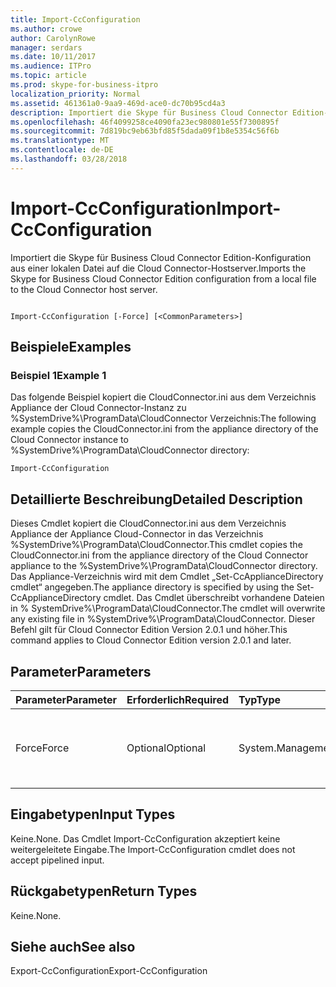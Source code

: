 ```yaml
---
title: Import-CcConfiguration
ms.author: crowe
author: CarolynRowe
manager: serdars
ms.date: 10/11/2017
ms.audience: ITPro
ms.topic: article
ms.prod: skype-for-business-itpro
localization_priority: Normal
ms.assetid: 461361a0-9aa9-469d-ace0-dc70b95cd4a3
description: Importiert die Skype für Business Cloud Connector Edition-Konfiguration aus einer lokalen Datei auf die Cloud Connector-Hostserver.
ms.openlocfilehash: 46f4099258ce4090fa23ec980801e55f7300895f
ms.sourcegitcommit: 7d819bc9eb63bfd85f5dada09f1b8e5354c56f6b
ms.translationtype: MT
ms.contentlocale: de-DE
ms.lasthandoff: 03/28/2018
---
```

# <a name="import-ccconfiguration"></a><span data-ttu-id="61f32-103">Import-CcConfiguration</span><span class="sxs-lookup"><span data-stu-id="61f32-103">Import-CcConfiguration</span></span>
 
<span data-ttu-id="61f32-104">Importiert die Skype für Business Cloud Connector Edition-Konfiguration aus einer lokalen Datei auf die Cloud Connector-Hostserver.</span><span class="sxs-lookup"><span data-stu-id="61f32-104">Imports the Skype for Business Cloud Connector Edition configuration from a local file to the Cloud Connector host server.</span></span>
  
```

Import-CcConfiguration [-Force] [<CommonParameters>]
```

## <a name="examples"></a><span data-ttu-id="61f32-105">Beispiele</span><span class="sxs-lookup"><span data-stu-id="61f32-105">Examples</span></span>
<span data-ttu-id="61f32-106"><a name="Examples"> </a></span><span class="sxs-lookup"><span data-stu-id="61f32-106"></span></span>

### <a name="example-1"></a><span data-ttu-id="61f32-107">Beispiel 1</span><span class="sxs-lookup"><span data-stu-id="61f32-107">Example 1</span></span>

<span data-ttu-id="61f32-108">Das folgende Beispiel kopiert die CloudConnector.ini aus dem Verzeichnis Appliance der Cloud Connector-Instanz zu %SystemDrive%\ProgramData\CloudConnector Verzeichnis:</span><span class="sxs-lookup"><span data-stu-id="61f32-108">The following example copies the CloudConnector.ini from the appliance directory of the Cloud Connector instance to %SystemDrive%\ProgramData\CloudConnector directory:</span></span>
  
```
Import-CcConfiguration
```

## <a name="detailed-description"></a><span data-ttu-id="61f32-109">Detaillierte Beschreibung</span><span class="sxs-lookup"><span data-stu-id="61f32-109">Detailed Description</span></span>
<span data-ttu-id="61f32-110"><a name="Examples"> </a></span><span class="sxs-lookup"><span data-stu-id="61f32-110"></span></span>

<span data-ttu-id="61f32-111">Dieses Cmdlet kopiert die CloudConnector.ini aus dem Verzeichnis Appliance der Appliance Cloud-Connector in das Verzeichnis %SystemDrive%\ProgramData\CloudConnector.</span><span class="sxs-lookup"><span data-stu-id="61f32-111">This cmdlet copies the CloudConnector.ini from the appliance directory of the Cloud Connector appliance to the %SystemDrive%\ProgramData\CloudConnector directory.</span></span> <span data-ttu-id="61f32-112">Das Appliance-Verzeichnis wird mit dem Cmdlet „Set-CcApplianceDirectory cmdlet“ angegeben.</span><span class="sxs-lookup"><span data-stu-id="61f32-112">The appliance directory is specified by using the Set-CcApplianceDirectory cmdlet.</span></span> <span data-ttu-id="61f32-113">Das Cmdlet überschreibt vorhandene Dateien in % SystemDrive%\ProgramData\CloudConnector.</span><span class="sxs-lookup"><span data-stu-id="61f32-113">The cmdlet will overwrite any existing file in %SystemDrive%\ProgramData\CloudConnector.</span></span> <span data-ttu-id="61f32-114">Dieser Befehl gilt für Cloud Connector Edition Version 2.0.1 und höher.</span><span class="sxs-lookup"><span data-stu-id="61f32-114">This command applies to Cloud Connector Edition version 2.0.1 and later.</span></span>
  
## <a name="parameters"></a><span data-ttu-id="61f32-115">Parameter</span><span class="sxs-lookup"><span data-stu-id="61f32-115">Parameters</span></span>
<span data-ttu-id="61f32-116"><a name="Examples"> </a></span><span class="sxs-lookup"><span data-stu-id="61f32-116"></span></span>

|<span data-ttu-id="61f32-117">**Parameter**</span><span class="sxs-lookup"><span data-stu-id="61f32-117">**Parameter**</span></span>|<span data-ttu-id="61f32-118">**Erforderlich**</span><span class="sxs-lookup"><span data-stu-id="61f32-118">**Required**</span></span>|<span data-ttu-id="61f32-119">**Typ**</span><span class="sxs-lookup"><span data-stu-id="61f32-119">**Type**</span></span>|<span data-ttu-id="61f32-120">**Beschreibung**</span><span class="sxs-lookup"><span data-stu-id="61f32-120">**Description**</span></span>|
|:-----|:-----|:-----|:-----|
|<span data-ttu-id="61f32-121">Force</span><span class="sxs-lookup"><span data-stu-id="61f32-121">Force</span></span>  <br/> |<span data-ttu-id="61f32-122">Optional</span><span class="sxs-lookup"><span data-stu-id="61f32-122">Optional</span></span>  <br/> |<span data-ttu-id="61f32-123">System.Management.Automation.SwitchParameter</span><span class="sxs-lookup"><span data-stu-id="61f32-123">System.Management.Automation.SwitchParameter</span></span>  <br/> |<span data-ttu-id="61f32-124">Vorhandene Datei %SystemDrive%\ProgramData\CloudConnector ohne Benachrichtigung zu überschreiben.</span><span class="sxs-lookup"><span data-stu-id="61f32-124">Overwrite existing file in %SystemDrive%\ProgramData\CloudConnector without notification.</span></span>  <br/> |
   
## <a name="input-types"></a><span data-ttu-id="61f32-125">Eingabetypen</span><span class="sxs-lookup"><span data-stu-id="61f32-125">Input Types</span></span>
<span data-ttu-id="61f32-126"><a name="Examples"> </a></span><span class="sxs-lookup"><span data-stu-id="61f32-126"></span></span>

<span data-ttu-id="61f32-127">Keine.</span><span class="sxs-lookup"><span data-stu-id="61f32-127">None.</span></span> <span data-ttu-id="61f32-128">Das Cmdlet Import-CcConfiguration akzeptiert keine weitergeleitete Eingabe.</span><span class="sxs-lookup"><span data-stu-id="61f32-128">The Import-CcConfiguration cmdlet does not accept pipelined input.</span></span>
  
## <a name="return-types"></a><span data-ttu-id="61f32-129">Rückgabetypen</span><span class="sxs-lookup"><span data-stu-id="61f32-129">Return Types</span></span>
<span data-ttu-id="61f32-130"><a name="Examples"> </a></span><span class="sxs-lookup"><span data-stu-id="61f32-130"></span></span>

<span data-ttu-id="61f32-131">Keine.</span><span class="sxs-lookup"><span data-stu-id="61f32-131">None.</span></span>
  
## <a name="see-also"></a><span data-ttu-id="61f32-132">Siehe auch</span><span class="sxs-lookup"><span data-stu-id="61f32-132">See also</span></span>
<span data-ttu-id="61f32-133"><a name="Examples"> </a></span><span class="sxs-lookup"><span data-stu-id="61f32-133"></span></span>

<span data-ttu-id="61f32-134">Export-CcConfiguration</span><span class="sxs-lookup"><span data-stu-id="61f32-134">Export-CcConfiguration</span></span>
  

